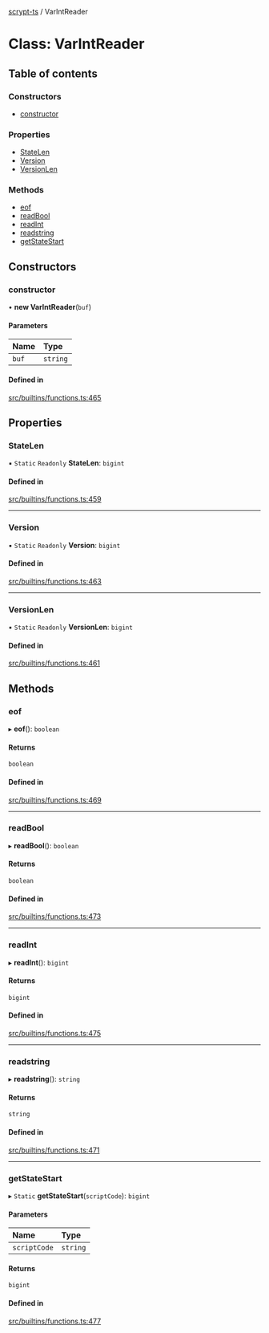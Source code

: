[scrypt-ts](../README.md) / VarIntReader

# Class: VarIntReader

## Table of contents

### Constructors

- [constructor](VarIntReader.md#constructor)

### Properties

- [StateLen](VarIntReader.md#statelen)
- [Version](VarIntReader.md#version)
- [VersionLen](VarIntReader.md#versionlen)

### Methods

- [eof](VarIntReader.md#eof)
- [readBool](VarIntReader.md#readbool)
- [readInt](VarIntReader.md#readint)
- [readstring](VarIntReader.md#readstring)
- [getStateStart](VarIntReader.md#getstatestart)

## Constructors

### constructor

• **new VarIntReader**(`buf`)

#### Parameters

| Name | Type |
| :------ | :------ |
| `buf` | `string` |

#### Defined in

[src/builtins/functions.ts:465](https://github.com/sCrypt-Inc/ts-sCrypt/blob/bed02a6/src/builtins/functions.ts#L465)

## Properties

### StateLen

▪ `Static` `Readonly` **StateLen**: `bigint`

#### Defined in

[src/builtins/functions.ts:459](https://github.com/sCrypt-Inc/ts-sCrypt/blob/bed02a6/src/builtins/functions.ts#L459)

___

### Version

▪ `Static` `Readonly` **Version**: `bigint`

#### Defined in

[src/builtins/functions.ts:463](https://github.com/sCrypt-Inc/ts-sCrypt/blob/bed02a6/src/builtins/functions.ts#L463)

___

### VersionLen

▪ `Static` `Readonly` **VersionLen**: `bigint`

#### Defined in

[src/builtins/functions.ts:461](https://github.com/sCrypt-Inc/ts-sCrypt/blob/bed02a6/src/builtins/functions.ts#L461)

## Methods

### eof

▸ **eof**(): `boolean`

#### Returns

`boolean`

#### Defined in

[src/builtins/functions.ts:469](https://github.com/sCrypt-Inc/ts-sCrypt/blob/bed02a6/src/builtins/functions.ts#L469)

___

### readBool

▸ **readBool**(): `boolean`

#### Returns

`boolean`

#### Defined in

[src/builtins/functions.ts:473](https://github.com/sCrypt-Inc/ts-sCrypt/blob/bed02a6/src/builtins/functions.ts#L473)

___

### readInt

▸ **readInt**(): `bigint`

#### Returns

`bigint`

#### Defined in

[src/builtins/functions.ts:475](https://github.com/sCrypt-Inc/ts-sCrypt/blob/bed02a6/src/builtins/functions.ts#L475)

___

### readstring

▸ **readstring**(): `string`

#### Returns

`string`

#### Defined in

[src/builtins/functions.ts:471](https://github.com/sCrypt-Inc/ts-sCrypt/blob/bed02a6/src/builtins/functions.ts#L471)

___

### getStateStart

▸ `Static` **getStateStart**(`scriptCode`): `bigint`

#### Parameters

| Name | Type |
| :------ | :------ |
| `scriptCode` | `string` |

#### Returns

`bigint`

#### Defined in

[src/builtins/functions.ts:477](https://github.com/sCrypt-Inc/ts-sCrypt/blob/bed02a6/src/builtins/functions.ts#L477)

